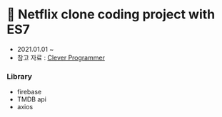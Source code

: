 # 🎥 Netflix clone coding project with ES7

- 2021.01.01 ~
- 참고 자료 : [Clever Programmer](https://www.youtube.com/watch?v=XtMThy8QKqU&t=1378s)

### Library

- firebase
- TMDB api
- axios
